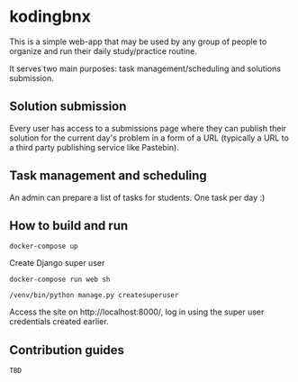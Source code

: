 # kodingbnx

This is a simple web-app that may be used by any group of people to organize and run their daily study/practice routine. 

It serves two main purposes: task management/scheduling and solutions submission. 

## Solution submission

Every user has access to a submissions page where they can publish their solution for the current day's problem in a form of a URL (typically a URL to a third party publishing service like Pastebin).

## Task management and scheduling

An admin can prepare a list of tasks for students. One task per day :)

## How to build and run
`docker-compose up`

Create Django super user

`docker-compose run web sh`

`/venv/bin/python manage.py createsuperuser`

Access the site on http://localhost:8000/, log in using the super user credentials created earlier.

## Contribution guides

`TBD`
